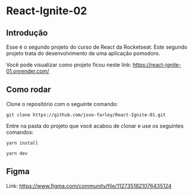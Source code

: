 # React-Ignite-02

## Introdução
Esse é o segundo projeto do curso de React da Rocketseat. Este segundo projeto trata do desenvolvimento de uma aplicação
pomodoro.

Você pode visualizar como projeto ficou neste link: https://react-ignite-01.onrender.com/

## Como rodar

Clone o repositório com o seguinte comando:
```
git clone https://github.com/jose-farley/React-Ignite-01.git
```
Entre na pasta do projeto que você acabou de clonar e use os seguintes comandos:
```
yarn install
```
```
yarn dev
```
## Figma
Link: https://www.figma.com/community/file/1127351821076435124

